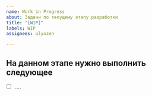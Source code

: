 ```yaml
---
name: Work in Progress
about: Задачи по текущему этапу разработки
title: "[WIP]"
labels: WIP
assignees: ulyozen

---
```


## На данном этапе нужно выполнить следующее
- [ ] ....
